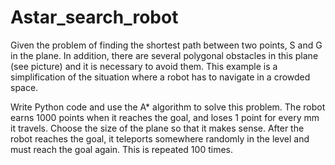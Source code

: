 # Astar_search_robot

Given the problem of finding the shortest path between two points, S and G in the plane. 
In addition, there are several polygonal obstacles in this plane (see picture) and it is necessary to avoid them. 
This example is a simplification of the situation where a robot has to navigate in a crowded space. 

Write Python code and use the A* algorithm to solve this problem. 
The robot earns 1000 points when it reaches the goal, and loses 1 point for every mm it travels. 
Choose the size of the plane so that it makes sense. After the robot reaches the goal, it teleports somewhere randomly in the level and must reach the goal again. 
This is repeated 100 times.
